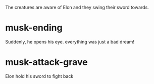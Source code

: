 The creatures are aware of Elon and they swing their sword towards.

# musk-ending
Suddenly, he opens his eye. everything was just a bad dream!

# musk-attack-grave
Elon hold his sword to fight back
